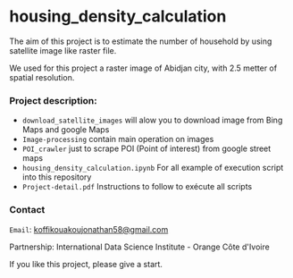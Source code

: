 # housing_density_calculation
The aim of this project is to estimate the number of household by using satellite image like raster file.

We used for this project a raster image of Abidjan city, with 2.5 metter of spatial resolution.

### Project description:

* `download_satellite_images` will alow you to download image from Bing Maps and google Maps
* `Image-processing` contain main operation on images 
* `POI_crawler` just to scrape POI (Point of interest) from google street maps 
* `housing_density_calculation.ipynb` For all example of execution script into this repository
* `Project-detail.pdf` Instructions to follow to exécute all scripts

### Contact
`Email`: koffikouakoujonathan58@gmail.com

Partnership:
International Data Science Institute - Orange Côte d'Ivoire 


If you like this project, please give a start.
